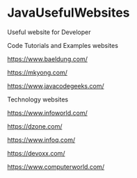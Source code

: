 # JavaUsefulWebsites
Useful website for Developer

Code Tutorials and Examples websites

https://www.baeldung.com/

https://mkyong.com/

https://www.javacodegeeks.com/




Technology websites

https://www.infoworld.com/

https://dzone.com/

https://www.infoq.com/

https://devoxx.com/

https://www.computerworld.com/
